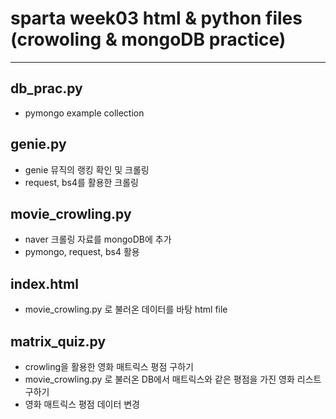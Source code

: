 # sparta week03 html & python files (crowoling & mongoDB practice)
---

## db_prac.py
- pymongo example collection

## genie.py
- genie 뮤직의 랭킹 확인 및 크롤링
- request, bs4를 활용한 크롤링

## movie_crowling.py
- naver 크롤링 자료를 mongoDB에 추가
- pymongo, request, bs4 활용

## index.html
- movie_crowling.py 로 불러온 데이터를 바탕 html file

## matrix_quiz.py
- crowling을 활용한 영화 매트릭스 평점 구하기
- movie_crowling.py 로 불러온 DB에서 매트릭스와 같은 평점을 가진 영화 리스트 구하기
- 영화 매트릭스 평점 데이터 변경
